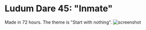 # Ludum Dare 45: "Inmate"
Made in 72 hours. The theme is "Start with nothing".
![screenshot](https://static.jam.vg/raw/741/z/27cb1.png)

